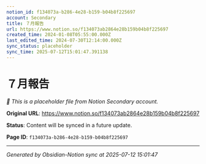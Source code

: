 ```yaml
---
notion_id: f134073a-b286-4e28-b159-b04b8f225697
account: Secondary
title: ７月報告
url: https://www.notion.so/f134073ab2864e28b159b04b8f225697
created_time: 2024-01-08T05:55:00.000Z
last_edited_time: 2024-07-30T12:14:00.000Z
sync_status: placeholder
sync_time: 2025-07-12T15:01:47.391138
---
```


# ７月報告

*🔄 This is a placeholder file from Notion Secondary account.*

**Original URL**: https://www.notion.so/f134073ab2864e28b159b04b8f225697

**Status**: Content will be synced in a future update.

**Page ID**: `f134073a-b286-4e28-b159-b04b8f225697`

---

*Generated by Obsidian-Notion sync at 2025-07-12 15:01:47*
